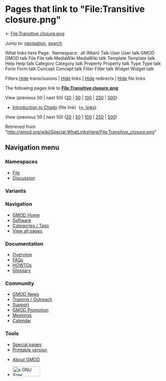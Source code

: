 <div id="mw-page-base" class="noprint">

</div>

<div id="mw-head-base" class="noprint">

</div>

<div id="content" class="mw-body" role="main">

<span id="top"></span>

<div id="mw-js-message" style="display:none;">

</div>



# <span dir="auto">Pages that link to "File:Transitive closure.png"</span>

<div id="bodyContent">

<div id="contentSub">

← [File:Transitive
closure.png](/wiki/File:Transitive_closure.png "File:Transitive closure.png")

</div>

<div id="jump-to-nav" class="mw-jump">

Jump to: [navigation](#mw-navigation), [search](#p-search)

</div>

<div id="mw-content-text">

What links here Page:  Namespace:  all (Main) Talk User User talk GMOD
GMOD talk File File talk MediaWiki MediaWiki talk Template Template talk
Help Help talk Category Category talk Property Property talk Type Type
talk Form Form talk Concept Concept talk Filter Filter talk Widget
Widget talk

Filters
[Hide](/mediawiki/index.php?title=Special:WhatLinksHere/File:Transitive_closure.png&hidetrans=1 "Special:WhatLinksHere/File:Transitive closure.png")
transclusions \|
[Hide](/mediawiki/index.php?title=Special:WhatLinksHere/File:Transitive_closure.png&hidelinks=1 "Special:WhatLinksHere/File:Transitive closure.png")
links \|
[Hide](/mediawiki/index.php?title=Special:WhatLinksHere/File:Transitive_closure.png&hideredirs=1 "Special:WhatLinksHere/File:Transitive closure.png")
redirects \|
[Hide](/mediawiki/index.php?title=Special:WhatLinksHere/File:Transitive_closure.png&hideimages=1 "Special:WhatLinksHere/File:Transitive closure.png")
file links

The following pages link to **[File:Transitive
closure.png](/wiki/File:Transitive_closure.png "File:Transitive closure.png")**:

View (previous 50 \| next 50)
([20](/mediawiki/index.php?title=Special:WhatLinksHere/File:Transitive_closure.png&limit=20 "Special:WhatLinksHere/File:Transitive closure.png")
\|
[50](/mediawiki/index.php?title=Special:WhatLinksHere/File:Transitive_closure.png&limit=50 "Special:WhatLinksHere/File:Transitive closure.png")
\|
[100](/mediawiki/index.php?title=Special:WhatLinksHere/File:Transitive_closure.png&limit=100 "Special:WhatLinksHere/File:Transitive closure.png")
\|
[250](/mediawiki/index.php?title=Special:WhatLinksHere/File:Transitive_closure.png&limit=250 "Special:WhatLinksHere/File:Transitive closure.png")
\|
[500](/mediawiki/index.php?title=Special:WhatLinksHere/File:Transitive_closure.png&limit=500 "Special:WhatLinksHere/File:Transitive closure.png"))

- [Introduction to
  Chado](/wiki/Introduction_to_Chado "Introduction to Chado") (file
  link) ‎ <span class="mw-whatlinkshere-tools">([←
  links](/mediawiki/index.php?title=Special:WhatLinksHere&target=Introduction+to+Chado "Special:WhatLinksHere"))</span>

View (previous 50 \| next 50)
([20](/mediawiki/index.php?title=Special:WhatLinksHere/File:Transitive_closure.png&limit=20 "Special:WhatLinksHere/File:Transitive closure.png")
\|
[50](/mediawiki/index.php?title=Special:WhatLinksHere/File:Transitive_closure.png&limit=50 "Special:WhatLinksHere/File:Transitive closure.png")
\|
[100](/mediawiki/index.php?title=Special:WhatLinksHere/File:Transitive_closure.png&limit=100 "Special:WhatLinksHere/File:Transitive closure.png")
\|
[250](/mediawiki/index.php?title=Special:WhatLinksHere/File:Transitive_closure.png&limit=250 "Special:WhatLinksHere/File:Transitive closure.png")
\|
[500](/mediawiki/index.php?title=Special:WhatLinksHere/File:Transitive_closure.png&limit=500 "Special:WhatLinksHere/File:Transitive closure.png"))

</div>

<div class="printfooter">

Retrieved from
"<http://gmod.org/wiki/Special:WhatLinksHere/File:Transitive_closure.png>"

</div>

<div id="catlinks" class="catlinks catlinks-allhidden">

</div>

<div class="visualClear">

</div>

</div>

</div>

<div id="mw-navigation">

## Navigation menu

<div id="mw-head">



<div id="left-navigation">

<div id="p-namespaces" class="vectorTabs" role="navigation"
aria-labelledby="p-namespaces-label">

### Namespaces

- <span id="ca-nstab-image"><a href="/wiki/File:Transitive_closure.png" accesskey="c"
  title="View the file page [c]">File</a></span>
- <span id="ca-talk"><a
  href="/mediawiki/index.php?title=File_talk:Transitive_closure.png&amp;action=edit&amp;redlink=1"
  accesskey="t"
  title="Discussion about the content page [t]">Discussion</a></span>

</div>

<div id="p-variants" class="vectorMenu emptyPortlet" role="navigation"
aria-labelledby="p-variants-label">

### 

### Variants[](#)

<div class="menu">

</div>

</div>

</div>

<div id="right-navigation">





</div>



</div>

</div>

</div>

<div id="mw-panel">

<div id="p-logo" role="banner">

<a href="/wiki/Main_Page"
style="background-image: url(http://gmod.org/images/GMOD-cogs.png);"
title="Visit the main page"></a>

</div>

<div id="p-Navigation" class="portal" role="navigation"
aria-labelledby="p-Navigation-label">

### Navigation

<div class="body">

- <span id="n-GMOD-Home">[GMOD Home](/wiki/Main_Page)</span>
- <span id="n-Software">[Software](/wiki/GMOD_Components)</span>
- <span id="n-Categories-.2F-Tags">[Categories /
  Tags](/wiki/Categories)</span>
- <span id="n-View-all-pages">[View all
  pages](/wiki/Special:AllPages)</span>

</div>

</div>

<div id="p-Documentation" class="portal" role="navigation"
aria-labelledby="p-Documentation-label">

### Documentation

<div class="body">

- <span id="n-Overview">[Overview](/wiki/Overview)</span>
- <span id="n-FAQs">[FAQs](/wiki/Category:FAQ)</span>
- <span id="n-HOWTOs">[HOWTOs](/wiki/Category:HOWTO)</span>
- <span id="n-Glossary">[Glossary](/wiki/Glossary)</span>

</div>

</div>

<div id="p-Community" class="portal" role="navigation"
aria-labelledby="p-Community-label">

### Community

<div class="body">

- <span id="n-GMOD-News">[GMOD News](/wiki/GMOD_News)</span>
- <span id="n-Training-.2F-Outreach">[Training /
  Outreach](/wiki/Training_and_Outreach)</span>
- <span id="n-Support">[Support](/wiki/Support)</span>
- <span id="n-GMOD-Promotion">[GMOD
  Promotion](/wiki/GMOD_Promotion)</span>
- <span id="n-Meetings">[Meetings](/wiki/Meetings)</span>
- <span id="n-Calendar">[Calendar](/wiki/Calendar)</span>

</div>

</div>

<div id="p-tb" class="portal" role="navigation"
aria-labelledby="p-tb-label">

### Tools

<div class="body">

- <span id="t-specialpages"><a href="/wiki/Special:SpecialPages" accesskey="q"
  title="A list of all special pages [q]">Special pages</a></span>
- <span id="t-print"><a
  href="/mediawiki/index.php?title=Special:WhatLinksHere/File:Transitive_closure.png&amp;printable=yes"
  rel="alternate" accesskey="p"
  title="Printable version of this page [p]">Printable version</a></span>

</div>

</div>

</div>

</div>

<div id="footer" role="contentinfo">

- <span id="footer-places-about">[About
  GMOD](/wiki/GMOD:About "GMOD:About")</span>

<!-- -->

- <span id="footer-copyrightico">[<img src="http://www.gnu.org/graphics/gfdl-logo-small.png" width="88"
  height="31" alt="a GNU Free Documentation License" />](http://www.gnu.org/licenses/fdl-1.3.html)</span>




</div>
